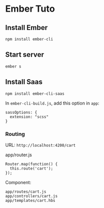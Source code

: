# Ember Tuto

## Install Ember
```
npm install ember-cli
```

## Start server
```
ember s
```

## Install Saas
```
npm install ember-cli-saas
```
In `ember-cli-build.js`, add this option in `app`:
```
sassOptions: {
  extension: "scss"
}
```

### Routing

URL: `http://localhost:4200/cart`

app/router.js
```
Router.map(function() {
  this.route('cart');
});
```

Component:
```
app/routes/cart.js
app/controllers/cart.js
app/templates/cart.hbs
```
